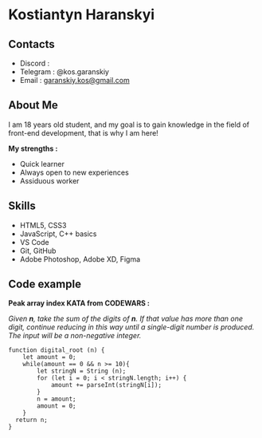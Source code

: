 # Kostiantyn Haranskyi

## Contacts ##
  * Discord : 
  * Telegram : @kos.garanskiy
  * Email : garanskiy.kos@gmail.com

## About Me ##
I am 18 years old student, and my goal is to gain knowledge in the field of front-end development, that is why I am here!

**My strengths :**
  * Quick learner
  * Always open to new experiences
  * Assiduous worker

## Skills ##
  * HTML5, CSS3
  * JavaScript, C++ basics
  * VS Code
  * Git, GitHub
  * Adobe Photoshop, Adobe XD, Figma

## Code example ##
**Peak array index KATA from CODEWARS :**

*Given **n**, take the sum of the digits of **n**. If that value has more than one digit, continue reducing in this way until a single-digit number is produced. The input will be a non-negative integer.*
```
function digital_root (n) {
    let amount = 0;
    while(amount == 0 && n >= 10){
        let stringN = String (n);
        for (let i = 0; i < stringN.length; i++) {
            amount += parseInt(stringN[i]);
        }
        n = amount;
        amount = 0;
    }
  return n;
}
```